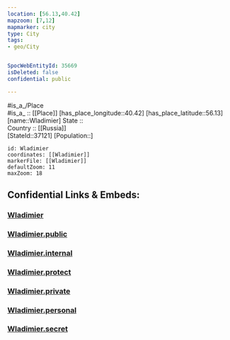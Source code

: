 ```yaml
---
location: [56.13,40.42] 
mapzoom: [7,12] 
mapmarker: city 
type: City
tags:
- geo/City


SpocWebEntityId: 35669
isDeleted: false
confidential: public

---
```

#is_a_/Place  
#is_a_ :: [[Place]] 
[has_place_longitude::40.42] 
[has_place_latitude::56.13] 
[name::Wladimier] 
State ::  
Country :: [[Russia]]  
[StateId::37121] 
[Population::] 



```leaflet
id: Wladimier
coordinates: [[Wladimier]] 
markerFile: [[Wladimier]] 
defaultZoom: 11 
maxZoom: 18
```


## Confidential Links & Embeds: 

### [Wladimier](/_Standards/Earth/Continent/Europe/Europe~East/Russia/Russia~Central/Vladimir_Oblast/City/Wladimier.md) 

### [Wladimier.public](/_public/Earth/Continent/Europe/Europe~East/Russia/Russia~Central/Vladimir_Oblast/City/Wladimier.public.md) 

### [Wladimier.internal](/_internal/Earth/Continent/Europe/Europe~East/Russia/Russia~Central/Vladimir_Oblast/City/Wladimier.internal.md) 

### [Wladimier.protect](/_protect/Earth/Continent/Europe/Europe~East/Russia/Russia~Central/Vladimir_Oblast/City/Wladimier.protect.md) 

### [Wladimier.private](/_private/Earth/Continent/Europe/Europe~East/Russia/Russia~Central/Vladimir_Oblast/City/Wladimier.private.md) 

### [Wladimier.personal](/_personal/Earth/Continent/Europe/Europe~East/Russia/Russia~Central/Vladimir_Oblast/City/Wladimier.personal.md) 

### [Wladimier.secret](/_secret/Earth/Continent/Europe/Europe~East/Russia/Russia~Central/Vladimir_Oblast/City/Wladimier.secret.md)

